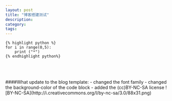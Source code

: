 ```yaml
---
layout: post
title: "博客搭建测试"
description:
category: 
tags: 
---
```


	{% highlight python %}
	for i in range(0,5):
		print ("*")
	{% endhighlight python%}



<br/>
<br/>
<br/>
####What update to the blog template:  
- changed the font family
- changed the background-color of the code block
- added the (cc)BY-NC-SA license ![BY-NC-SA](http://i.creativecommons.org/l/by-nc-sa/3.0/88x31.png)
